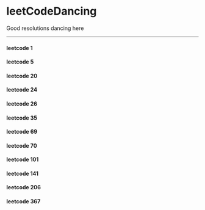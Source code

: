 # leetCodeDancing

Good resolutions dancing here

-------------------------------------------------

#### leetcode 1
#### leetcode 5
#### leetcode 20
#### leetcode 24
#### leetcode 26
#### leetcode 35
#### leetcode 69
#### leetcode 70
#### leetcode 101
#### leetcode 141
#### leetcode 206
#### leetcode 367


